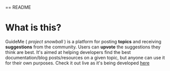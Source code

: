 == README

What is this?
================

GuideMe ( *project snowball* ) is a platform for posting **topics** and receiving **suggestions** from the community. 
Users can **upvote** the suggestions they think are best. 
It's aimed at helping developers find the best documentation/blog posts/resources on a given topic, but anyone can use it for their own purposes.
Check it out live as it's being developed [here](http://guideme.herokuapp.com)

